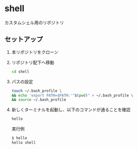# shell

カスタムシェル用のリポジトリ

## セットアップ

1. 本リポジトリをクローン
1. リポジトリ配下へ移動

    ```sh
    cd shell
    ```
1. パスの設定

    ```sh
    touch ~/.bash_profile \
    && echo 'export PATH=$PATH:'"$(pwd)" > ~/.bash_profile \
    && source ~/.bash_profile
    ```

1. 新しくターミナルを起動し、以下のコマンドが通ることを確認

    ```sh
    hello
    ```

    実行例

    ```sh
    $ hello
    hello shell
    ```
